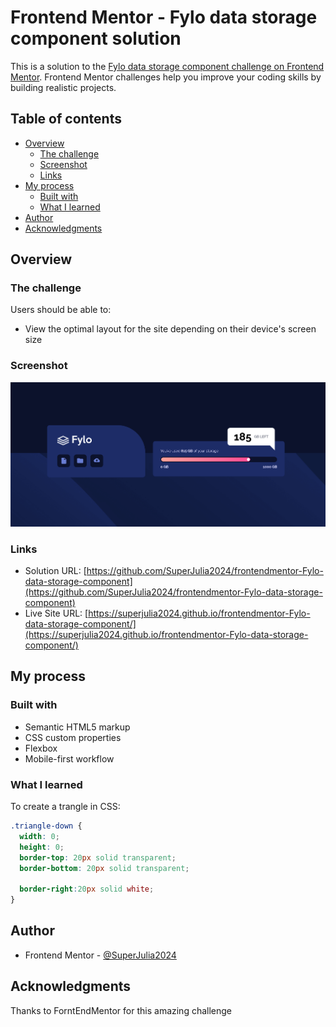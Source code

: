 # Frontend Mentor - Fylo data storage component solution

This is a solution to the [Fylo data storage component challenge on Frontend Mentor](https://www.frontendmentor.io/challenges/fylo-data-storage-component-1dZPRbV5n). Frontend Mentor challenges help you improve your coding skills by building realistic projects. 

## Table of contents

- [Overview](#overview)
  - [The challenge](#the-challenge)
  - [Screenshot](#screenshot)
  - [Links](#links)
- [My process](#my-process)
  - [Built with](#built-with)
  - [What I learned](#what-i-learned)
- [Author](#author)
- [Acknowledgments](#acknowledgments)

## Overview

### The challenge

Users should be able to:

- View the optimal layout for the site depending on their device's screen size

### Screenshot

![](./screenshot.png)

### Links

- Solution URL: [https://github.com/SuperJulia2024/frontendmentor-Fylo-data-storage-component](https://github.com/SuperJulia2024/frontendmentor-Fylo-data-storage-component)
- Live Site URL: [https://superjulia2024.github.io/frontendmentor-Fylo-data-storage-component/](https://superjulia2024.github.io/frontendmentor-Fylo-data-storage-component/)

## My process

### Built with

- Semantic HTML5 markup
- CSS custom properties
- Flexbox
- Mobile-first workflow

### What I learned

To create a trangle in CSS:

```css
.triangle-down {
  width: 0; 
  height: 0; 
  border-top: 20px solid transparent;
  border-bottom: 20px solid transparent; 
  
  border-right:20px solid white; 
}
```

## Author

- Frontend Mentor - [@SuperJulia2024](https://www.frontendmentor.io/profile/SuperJulia2024)

## Acknowledgments

Thanks to ForntEndMentor for this amazing challenge
